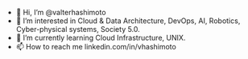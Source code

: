 - 👋 Hi, I’m @valterhashimoto
- 👀 I’m interested in Cloud & Data Architecture, DevOps, AI, Robotics, Cyber-physical systems, Society 5.0.
- 🌱 I’m currently learning Cloud Infrastructure, UNIX. 
- 📫 How to reach me linkedin.com/in/vhashimoto
